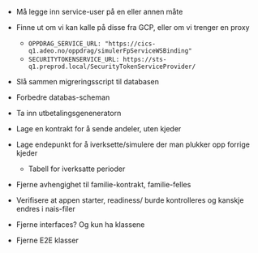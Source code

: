 * Må legge inn service-user på en eller annen måte
* Finne ut om vi kan kalle på disse fra GCP, eller om vi trenger en proxy
  * `OPPDRAG_SERVICE_URL: "https://cics-q1.adeo.no/oppdrag/simulerFpServiceWSBinding"`
  * `SECURITYTOKENSERVICE_URL: https://sts-q1.preprod.local/SecurityTokenServiceProvider/`

* Slå sammen migreringsscript til databasen
* Forbedre databas-scheman

* Ta inn utbetalingsgeneneratorn
* Lage en kontrakt for å sende andeler, uten kjeder
* Lage endepunkt for å iverksette/simulere der man plukker opp forrige kjeder
  * Tabell for iverksatte perioder

* Fjerne avhengighet til familie-kontrakt, familie-felles
* Verifisere at appen starter, readiness/ burde kontrolleres og kanskje endres i nais-filer

* Fjerne interfaces? Og kun ha klassene
* Fjerne E2E klasser
